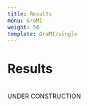 ```yaml
---
title: Results
menu: GraMI
weight: 50
template: GraMI/single
---
```

# Results

<br>
UNDER CONSTRUCTION
